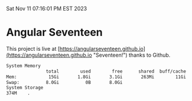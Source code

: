 Sat Nov 11 07:16:01 PM EST 2023

# Angular Seventeen


This project is live at [https://angularseventeen.github.io](https://angularseventeen.github.io "Seventeen!") thanks to Github.

```bash
System Memory
               total        used        free      shared  buff/cache   available
Mem:            15Gi       1.8Gi       3.1Gi       263Mi        11Gi        13Gi
Swap:          8.0Gi          0B       8.0Gi
System Storage
374M	.
